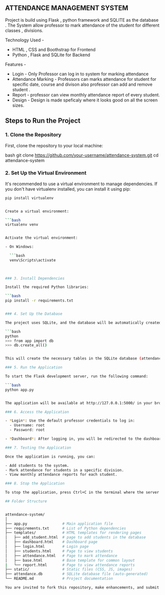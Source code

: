 ## ATTENDANCE MANAGEMENT SYSTEM

Project is build using Flask , python framework and SQLITE  as the database .
The System allow professor to mark attendance of the student for different classes , divisions.

Technology Used - 
   - HTML , CSS and Boothstrap  for Frontend
   - Python , Flask and SQLite for Backend

Features -
   - Login - Only Professor can log in to system for marking attendance
   - Attendance Marking - Professors can marks attendance for student for specific date, course and divison also professor can add and remove student .
   - Report - professor can view monthly attendance report of every student.
   - Design - Design is made speficaly where it looks good on all the screen sizes.
## Steps to Run the Project

### 1. Clone the Repository

First, clone the repository to your local machine:

bash
git clone https://github.com/your-username/attendance-system.git
cd attendance-system


### 2. Set Up the Virtual Environment

It's recommended to use a virtual environment to manage dependencies. If you don't have virtualenv installed, you can install it using pip:

```bash
pip install virtualenv


Create a virtual environment:

```bash
virtualenv venv


Activate the virtual environment:

- On Windows:

  ```bash
  venv\Scripts\activate
  
  

### 3. Install Dependencies

Install the required Python libraries:

```bash
pip install -r requirements.txt


### 4. Set Up the Database

The project uses SQLite, and the database will be automatically created when you run the app. However, you can manually create the database tables by running the following command:

```bash
python
>>> from app import db
>>> db.create_all()


This will create the necessary tables in the SQLite database (attendance.db).

### 5. Run the Application

To start the Flask development server, run the following command:

```bash
python app.py


The application will be available at http://127.0.0.1:5000/ in your browser.

### 6. Access the Application

- *Login*: Use the default professor credentials to log in:
  - Username: root
  - Password: root

- *Dashboard*: After logging in, you will be redirected to the dashboard where you can manage attendance.

### 7. Testing the Application

Once the application is running, you can:

- Add students to the system.
- Mark attendance for students in a specific division.
- View monthly attendance reports for each student.

### 8. Stop the Application

To stop the application, press Ctrl+C in the terminal where the server is running.

## Folder Structure


attendance-system/
│
├── app.py                # Main application file
├── requirements.txt      # List of Python dependencies
├── templates/            # HTML templates for rendering pages
│   ├── add_student.html  # page to add students in the database
│   ├── dashboard.html    # Dashboard page
│   ├── login.html        # Login page
│   ├── students.html     # Page to view students
│   ├── attendance.html   # Page to mark attendance
│   ├── base.html         # Base template for common layout
|   └── report.html       # Page to view attendance reports
├── static/               # Static files (CSS, JS, images)
├── attendance.db         # SQLite database file (auto-generated)
└── README.md             # Project documentation

You are invited to fork this repository, make enhancements, and submit pull requests. Your contributions are appreciated!




  
 
     


